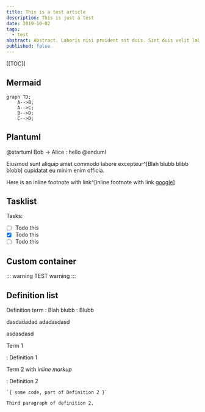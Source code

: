 ```yaml
---
title: This is a test article
description: This is just a test
date: 2019-10-02
tags:
  - test
abstract: Abstract. Laboris nisi proident sit duis. Sint duis velit labore quis quis anim laborum aute.
published: false
---
```


[[TOC]]

## Mermaid

```mermaid
graph TD;
    A-->B;
    A-->C;
    B-->D;
    C-->D;
```

## Plantuml

@startuml
Bob -> Alice : hello
@enduml

Eiusmod sunt aliquip amet commodo labore excepteur^[Blah blubb blibb blobb] cupidatat eu minim enim officia.

Here is an inline footnote with link^[inline footnote with link [google](https://google.com)]

## Tasklist

Tasks:

- [ ] Todo this
- [x] Todo this
- [ ] Todo this

## Custom container

::: warning
TEST warning
:::

## Definition list

Definition term
: Blah blubb
: Blubb

dasdadadad
adadasdasd

asdasdasd

Term 1

: Definition 1

Term 2 with _inline markup_

: Definition 2

    `{ some code, part of Definition 2 }`

    Third paragraph of definition 2.
